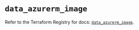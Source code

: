 # `data_azurerm_image`

Refer to the Terraform Registry for docs: [`data_azurerm_image`](https://registry.terraform.io/providers/hashicorp/azurerm/4.22.0/docs/data-sources/image).

